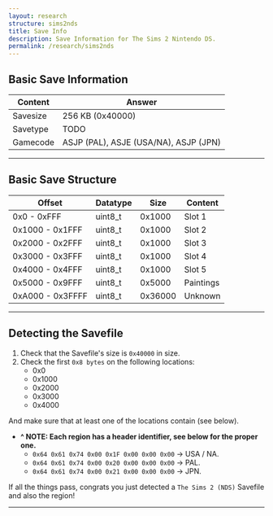 ```yaml
---
layout: research
structure: sims2nds
title: Save Info
description: Save Information for The Sims 2 Nintendo DS.
permalink: /research/sims2nds
---
```


## Basic Save Information

| Content  | Answer                                               |
| -------- | ---------------------------------------------------- |
| Savesize | 256 KB (0x40000)                                     |
| Savetype | TODO                                                 |
| Gamecode | ASJP (PAL), ASJE (USA/NA), ASJP (JPN)                |

<hr>


## Basic Save Structure

| Offset           | Datatype | Size    | Content         |
| ---------------- | -------- | ------- | --------------- |
| 0x0 - 0xFFF      | uint8_t  | 0x1000  | Slot 1          |
| 0x1000 - 0x1FFF  | uint8_t  | 0x1000  | Slot 2          |
| 0x2000 - 0x2FFF  | uint8_t  | 0x1000  | Slot 3          |
| 0x3000 - 0x3FFF  | uint8_t  | 0x1000  | Slot 4          |
| 0x4000 - 0x4FFF  | uint8_t  | 0x1000  | Slot 5          |
| 0x5000 - 0x9FFF  | uint8_t  | 0x5000  | Paintings       |
| 0xA000 - 0x3FFFF | uint8_t  | 0x36000 | Unknown         |

<hr>


## Detecting the Savefile
1. Check that the Savefile's size is `0x40000` in size.
2. Check the first `0x8 bytes` on the following locations:
    - 0x0
	- 0x1000
	- 0x2000
	- 0x3000
	- 0x4000

And make sure that at least one of the locations contain (see below).

- **^ NOTE: Each region has a header identifier, see below for the proper one.**
    - `0x64 0x61 0x74 0x00 0x1F 0x00 0x00 0x00` -> USA / NA.
    - `0x64 0x61 0x74 0x00 0x20 0x00 0x00 0x00` -> PAL.
	- `0x64 0x61 0x74 0x00 0x21 0x00 0x00 0x00` -> JPN.

If all the things pass, congrats you just detected a `The Sims 2 (NDS)` Savefile and also the region!
<hr>
